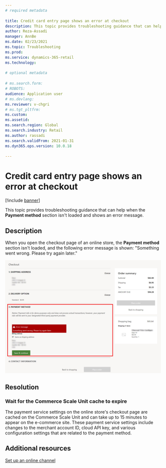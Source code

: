 ```yaml
---
# required metadata

title: Credit card entry page shows an error at checkout
description: This topic provides troubleshooting guidance that can help when the Payment method section isn't loaded and shows an error message.
author: Reza-Assadi
manager: AnnBe
ms.date: 02/23/2021
ms.topic: Troubleshooting
ms.prod: 
ms.service: dynamics-365-retail
ms.technology: 

# optional metadata

# ms.search.form: 
# ROBOTS: 
audience: Application user
# ms.devlang: 
ms.reviewer: v-chgri
# ms.tgt_pltfrm: 
ms.custom: 
ms.assetid: 
ms.search.region: Global
ms.search.industry: Retail
ms.author: rassadi
ms.search.validFrom: 2021-01-31
ms.dyn365.ops.version: 10.0.18

---
```


# Credit card entry page shows an error at checkout

[!include [banner](../../includes/banner.md)]

This topic provides troubleshooting guidance that can help when the **Payment method** section isn't loaded and shows an error message.

## Description

When you open the checkout page of an online store, the **Payment method** section isn't loaded, and the following error message is shown: "Something went wrong. Please try again later."

![Payment module error](media/payment-module-error.jpg)

## Resolution

### Wait for the Commerce Scale Unit cache to expire

The payment service settings on the online store's checkout page are cached on the Commerce Scale Unit and can take up to 15 minutes to appear on the e-commerce site. These payment service settings include changes to the merchant account ID, cloud API key, and various configuration settings that are related to the payment method.

## Additional resources

[Set up an online channel](../channel-setup-online.md)
